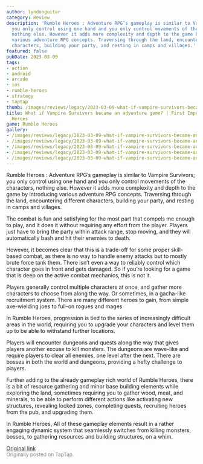 ```yaml
---
author: lyndonguitar
category: Review
description: 'Rumble Heroes : Adventure RPG’s gameplay is similar to Vampire Survivors;
  you only control using one hand and you only control movements of the characters,
  nothing else. However it adds more complexity and depth to the game by introducing
  various adventure RPG concepts. Traversing through the land, encountering different
  characters, building your party, and resting in camps and villages.'
featured: false
pubDate: 2023-03-09
tags:
- action
- android
- arcade
- ios
- rumble-heroes
- strategy
- taptap
thumb: /images/reviews/legacy/2023-03-09-what-if-vampire-survivors-became-an-adventure-game--first-impressions---rumble-heroes-0.avif
title: What if Vampire Survivors became an adventure game? | First Impressions - Rumble
  Heroes
game: Rumble Heroes
gallery:
- /images/reviews/legacy/2023-03-09-what-if-vampire-survivors-became-an-adventure-game--first-impressions---rumble-heroes-0.avif
- /images/reviews/legacy/2023-03-09-what-if-vampire-survivors-became-an-adventure-game--first-impressions---rumble-heroes-1.avif
- /images/reviews/legacy/2023-03-09-what-if-vampire-survivors-became-an-adventure-game--first-impressions---rumble-heroes-2.avif
- /images/reviews/legacy/2023-03-09-what-if-vampire-survivors-became-an-adventure-game--first-impressions---rumble-heroes-3.avif
- /images/reviews/legacy/2023-03-09-what-if-vampire-survivors-became-an-adventure-game--first-impressions---rumble-heroes-4.avif
---
```

Rumble Heroes : Adventure RPG’s gameplay is similar to Vampire Survivors; you only control using one hand and you only control movements of the characters, nothing else. However it adds more complexity and depth to the game by introducing various adventure RPG concepts. Traversing through the land, encountering different characters, building your party, and resting in camps and villages.

The combat is fun and satisfying for the most part that compels me enough to play, and it does it without requiring any effort from the player. Players just have to bring the party within attack range, stop moving, and they will automatically bash and hit their enemies to death.

However, it becomes clear that this is a trade-off for some proper skill-based combat, as there is no way to handle enemy attacks but to mostly brute force tank them. There isn’t even a way to reliably control which character goes in front and gets damaged. So if you’re looking for a game that is deep on the active combat mechanics, this is not it.

Players generally control multiple characters at once, and gather more characters to choose from along the way. Or sometimes, in a gacha-like recruitment system. There are many different heroes to gain, from simple axe-wielding joes to full-on rogues and mages

In Rumble Heroes, progression is tied to the series of increasingly difficult areas in the world, requiring you to upgrade your characters and level them up to be able to withstand further locations.

Players will encounter dungeons and quests along the way that gives players another excuse to kill monsters. The dungeons are wave-like and require players to clear all enemies, one level after the next. There are bosses in both the world and dungeons, providing a hefty challenge to players.

Further adding to the already gameplay rich world of Rumble Heroes, there is a bit of resource gathering and minor base building elements while exploring the land, sometimes requiring you to gather wood, meat, and minerals, to be able to perform different actions like activating new structures, revealing locked zones, completing quests, recruiting heroes from the pub, and upgrading them.

In Rumble Heroes, All of these gameplay elements result in a rather engaging dynamic system that seamlessly switches from killing monsters, bosses, to gathering resources and building structures, on a whim.

[Original link](https://www.taptap.io/post/4749590)<br><span style="font-size: 0.95em; color: #888;">Originally posted on TapTap.</span>